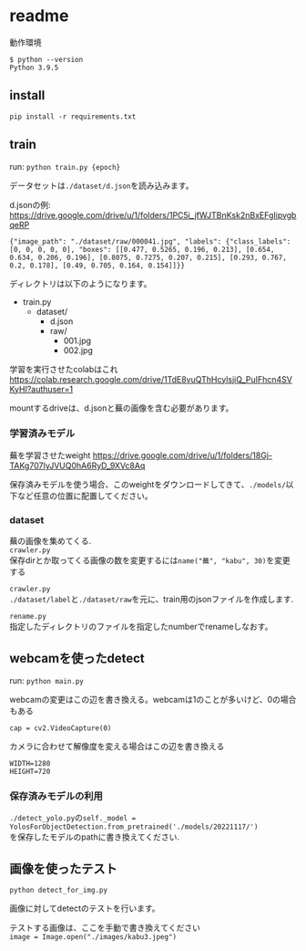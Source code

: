 # readme
動作環境

```
$ python --version
Python 3.9.5
```

## install
`pip install -r requirements.txt`

## train
run: `python train.py {epoch}`

データセットは`./dataset/d.json`を読み込みます。

d.jsonの例:  
https://drive.google.com/drive/u/1/folders/1PC5i_jfWJTBnKsk2nBxEFgIipvgbqeRP

```
{"image_path": "./dataset/raw/000041.jpg", "labels": {"class_labels": [0, 0, 0, 0, 0], "boxes": [[0.477, 0.5265, 0.196, 0.213], [0.654, 0.634, 0.206, 0.196], [0.8075, 0.7275, 0.207, 0.215], [0.293, 0.767, 0.2, 0.178], [0.49, 0.705, 0.164, 0.154]]}}
```


ディレクトリは以下のようになります。

- train.py
  - dataset/
	- d.json
	- raw/
		- 001.jpg
		- 002.jpg
		


学習を実行させたcolabはこれ  
https://colab.research.google.com/drive/1TdE8vuQThHcylsjiQ_PuIFhcn4SVKyHI?authuser=1

mountするdriveは、d.jsonと蕪の画像を含む必要があります。

### 学習済みモデル
蕪を学習させたweight
https://drive.google.com/drive/u/1/folders/18Gj-TAKg707IyJVUQ0hA6RyD_9XVc8Aq

保存済みモデルを使う場合、このweightをダウンロードしてきて、`./models/`以下など任意の位置に配置してください。

### dataset

蕪の画像を集めてくる.  
`crawler.py`  
保存dirとか取ってくる画像の数を変更するには`name("蕪", "kabu", 30)`を変更する  


`crawler.py`  
`./dataset/label`と`./dataset/raw`を元に、train用のjsonファイルを作成します.  


`rename.py`  
指定したディレクトリのファイルを指定したnumberでrenameしなおす。


## webcamを使ったdetect
run: `python main.py`

webcamの変更はこの辺を書き換える。webcamは1のことが多いけど、0の場合もある


```
cap = cv2.VideoCapture(0)
```


カメラに合わせて解像度を変える場合はこの辺を書き換える

```
WIDTH=1280
HEIGHT=720
```


### 保存済みモデルの利用
`./detect_yolo.py`の`self._model = YolosForObjectDetection.from_pretrained('./models/20221117/')`  
を保存したモデルのpathに書き換えてください.

## 画像を使ったテスト
`python detect_for_img.py`

画像に対してdetectのテストを行います。

テストする画像は、ここを手動で書き換えてください  
`image = Image.open("./images/kabu3.jpeg")`
